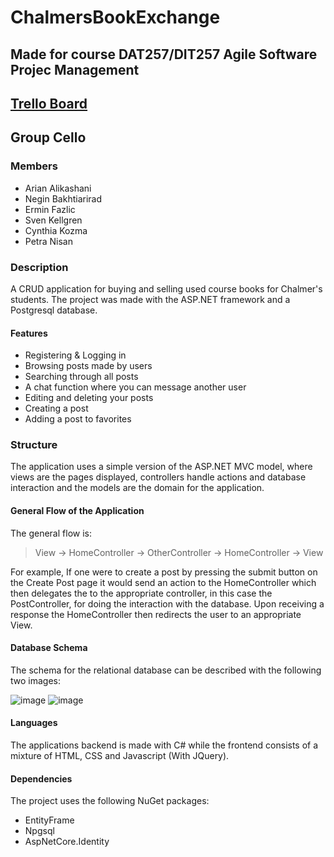 # ChalmersBookExchange
## Made for course DAT257/DIT257 Agile Software Projec Management
## [Trello Board](https://trello.com/b/dV6g5Xvv/cello)
## Group Cello

### Members
- Arian Alikashani
- Negin Bakhtiarirad
- Ermin Fazlic
- Sven Kellgren
- Cynthia Kozma
- Petra Nisan

### Description
A CRUD application for buying and selling used course books for Chalmer's students. The project was made with the ASP.NET framework and a Postgresql database.

#### Features
- Registering & Logging in
- Browsing posts made by users
- Searching through all posts
- A chat function where you can message another user
- Editing and deleting your posts
- Creating a post
- Adding a post to favorites

### Structure
The application uses a simple version of the ASP.NET MVC model, where views are the pages displayed, controllers handle actions and database interaction and the models are
the domain for the application.

#### General Flow of the Application
The general flow is:
> View -> HomeController -> OtherController -> HomeController -> View

For example, If one were to create a post by pressing the submit button on the Create Post page it would send an action to the HomeController which then delegates the to the appropriate controller, in this case the PostController, for doing the interaction with the database. Upon receiving a response the HomeController then redirects the user to an appropriate View.

#### Database Schema
The schema for the relational database can be described with the following two images:

![image](https://user-images.githubusercontent.com/78600091/137588519-dfed90e5-e9aa-4d4d-975d-edfaa116bf69.png)
![image](https://user-images.githubusercontent.com/78600091/137588541-a02e9335-09d1-47f9-a59c-675b3bf85f51.png)

#### Languages
The applications backend is made with C# while the frontend consists of a mixture of HTML, CSS and Javascript (With JQuery).

#### Dependencies
The project uses the following NuGet packages:
- EntityFrame
- Npgsql
- AspNetCore.Identity


